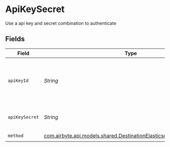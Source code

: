 # ApiKeySecret

Use a api key and secret combination to authenticate


## Fields

| Field                                                                                                                               | Type                                                                                                                                | Required                                                                                                                            | Description                                                                                                                         |
| ----------------------------------------------------------------------------------------------------------------------------------- | ----------------------------------------------------------------------------------------------------------------------------------- | ----------------------------------------------------------------------------------------------------------------------------------- | ----------------------------------------------------------------------------------------------------------------------------------- |
| `apiKeyId`                                                                                                                          | *String*                                                                                                                            | :heavy_check_mark:                                                                                                                  | The Key ID to used when accessing an enterprise Elasticsearch instance.                                                             |
| `apiKeySecret`                                                                                                                      | *String*                                                                                                                            | :heavy_check_mark:                                                                                                                  | The secret associated with the API Key ID.                                                                                          |
| `method`                                                                                                                            | [com.airbyte.api.models.shared.DestinationElasticsearchSchemasMethod](../../models/shared/DestinationElasticsearchSchemasMethod.md) | :heavy_check_mark:                                                                                                                  | N/A                                                                                                                                 |